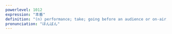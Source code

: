 ```yaml
---
powerlevel: 1012
expression: "本番"
definition: "(n) performance; take; going before an audience or on-air; game; season; crucial moment; actual sexual intercourse (i.e. not simulated); (P)"
pronunciation: "ほんばん"
---
```

